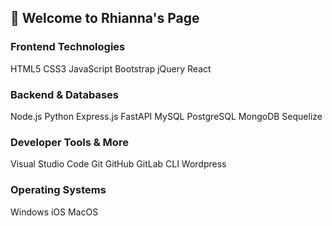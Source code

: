 ## 👋 Welcome to Rhianna's Page

### Frontend Technologies
HTML5 CSS3 JavaScript Bootstrap jQuery React 
<!-- Angular Vue.js TailwindCSS D3.js -->


### Backend & Databases
Node.js Python  Express.js FastAPI MySQL PostgreSQL MongoDB Sequelize
<!-- PHP GraphQL -->

### Developer Tools & More
Visual Studio Code Git GitHub GitLab CLI Wordpress 
<!-- Heroku Ethereum Apollo Server -->

### Operating Systems
Windows iOS MacOS


<!--
**rhiannawilson/rhiannawilson** is a ✨ _special_ ✨ repository because its `README.md` (this file) appears on your GitHub profile.

Here are some ideas to get you started:

- 🔭 I’m currently working on ...
- 🌱 I’m currently learning ...
- 👯 I’m looking to collaborate on ...
- 🤔 I’m looking for help with ...
- 💬 Ask me about ...
- 📫 How to reach me: ...
- 😄 Pronouns: ...
- ⚡ Fun fact: ...
-->
